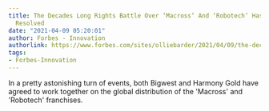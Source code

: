 ```yaml
---
title: The Decades Long Rights Battle Over ‘Macross’ And ‘Robotech’ Has Finally Been
  Resolved
date: "2021-04-09 05:20:01"
author: Forbes - Innovation
authorlink: https://www.forbes.com/sites/olliebarder/2021/04/09/the-decades-long-rights-battle-over-macross-and-robotech-has-finally-been-resolved/
tags:
- Forbes-Innovation
---
```

In a pretty astonishing turn of events, both Bigwest and Harmony Gold have agreed to work together on the global distribution of the 'Macross' and 'Robotech' franchises.
